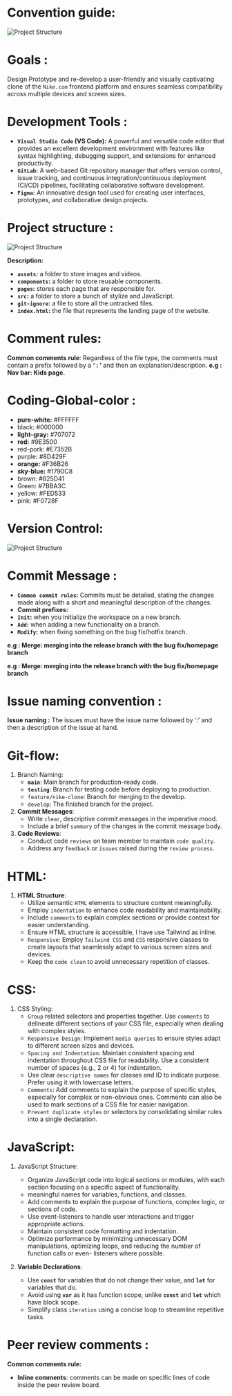 # Convention guide:

![Project Structure](./asset/readme/swoosh-logo-black.jpeg)

# **Goals :**

Design Prototype and re-develop a user-friendly and visually captivating clone of the `Nike.com` frontend platform and ensures seamless compatibility across multiple devices and screen sizes.

# Development Tools :

- **`Visual Studio Code` (VS Code):** A powerful and versatile code editor that provides an excellent development environment with features like syntax highlighting, debugging support, and extensions for enhanced productivity.
- **`GitLab`:** A web-based Git repository manager that offers version control, issue tracking, and continuous integration/continuous deployment (CI/CD) pipelines, facilitating collaborative software development.
- **`Figma`:** An innovative design tool used for creating user interfaces, prototypes, and collaborative design projects.
    
# Project structure :
![Project Structure](./asset/readme/folder.png)

**Description:**

- **`assets`:** a folder to store images and videos.
- **`components`:**  a folder to store reusable components.
- **`pages`:** stores each page that are responsible for.
- **`src`:** a folder to store a bunch of stylize and JavaScript.
- **`git-ignore`:** a file to store all the untracked files.
- **`index.html`:** the file that represents the landing page of the website.

# Comment rules:

**Common comments rule**: Regardless of the file type, the comments must contain a prefix followed by a **‘ : ’** and then an explanation/description.  **e.g : Nav bar: Kids page.**

# Coding-Global-color :

- **pure-white:** #FFFFFF
- black: #000000
- **light-gray:** #707072
- **red:** #9E3500
- red-pork: #E7352B
- purple: #8D429F
- **orange:** #F36B26
- **sky-blue:** #1790C8
- brown: #825D41
- Green: #7BBA3C
- yellow: #FED533
- pink: #F0728F

# Version Control:

![Project Structure](./asset/readme/gitflow.webp)

# Commit Message :

- **`Common commit rules`:** Commits must be detailed, stating the changes made along with a short and meaningful description of the changes.
- **Commit prefixes:**
- **`Init`:** when you initialize the workspace on a new branch.
- **`Add`:** when adding a new functionality on a branch.
- **`Modify`:** when fixing something on the bug fix/hotfix branch.

**e.g : Merge: merging into the release branch with the bug fix/homepage branch**

**e.g : Merge: merging into the release branch with the bug fix/homepage branch**

# Issue naming convention :

**Issue naming :** The issues must have the issue name followed by ‘:’ and then a description of the issue at hand.

# Git-flow:

1. Branch Naming:
    - **`main`**: Main branch for production-ready code.
    - **`testing`**: Branch for testing code before deploying to production.
    - `feature/nike-clone`: Branch for merging to the develop.
    - `develop`: The finished branch for the project.
2. **Commit Messages**:
    - Write `clear`, descriptive commit messages in the imperative mood.
    - Include a brief `summary` of the changes in the commit message body.
3. **Code Reviews**:
    - Conduct code `reviews` on team member to maintain `code quality`.
    - Address any `feedback` or `issues` raised during the `review process`.

# HTML:

1. **HTML Structure**:
    - Utilize semantic `HTML` elements to structure content meaningfully.
    - Employ `indentation` to enhance code readability and maintainability.
    - Include `comments` to explain complex sections or provide context for easier understanding.
    - Ensure HTML structure is accessible, I have use Tailwind as inline.
    - `Responsive`:  Employ `Tailwind CSS` and `CSS` responsive classes to create layouts that seamlessly adapt to various screen sizes and devices.
    - Keep the `code clean` to avoid unnecessary repetition of classes.

# CSS:

1. CSS Styling:
    - `Group` related selectors and properties together. Use `comments` to delineate different sections of your CSS file, especially when dealing with complex styles.
    - `Responsive Design`: Implement `media queries` to ensure styles adapt to different screen sizes and devices.
    - `Spacing and Indentation`: Maintain consistent spacing and indentation throughout CSS file for readability. Use a consistent number of spaces (e.g., 2 or 4) for indentation.
    - Use clear `descriptive names` for classes and ID to indicate  purpose. Prefer using it with lowercase letters.
    - `Comments`: Add comments to explain the purpose of specific styles, especially for complex or non-obvious ones. Comments can also be used to mark sections of a CSS file for easier navigation.
    - `Prevent duplicate styles` or selectors by consolidating similar rules into a single declaration.

# JavaScript:

1. JavaScript Structure:
    - Organize JavaScript code into logical sections or modules, with each section focusing on a specific aspect of functionality.
    - meaningful names for variables, functions, and classes.
    - Add comments to explain the purpose of functions, complex logic, or sections of code.
    - Use event-listeners to handle user interactions and trigger appropriate actions.
    - Maintain consistent code formatting and indentation.
    - Optimize performance by minimizing unnecessary DOM manipulations, optimizing loops, and reducing the number of function calls or even- listeners where possible.
    
2. **Variable Declarations**:
    - Use **`const`** for variables that do not change their value, and **`let`** for variables that do.
    - Avoid using **`var`** as it has function scope, unlike **`const`** and **`let`** which have block scope.
    - Simplify class `iteration` using a concise loop to streamline repetitive tasks.
    

# Peer review comments :

**Common comments rule:**

- **Inline comments**: comments can be made on specific lines of code inside the peer review board.